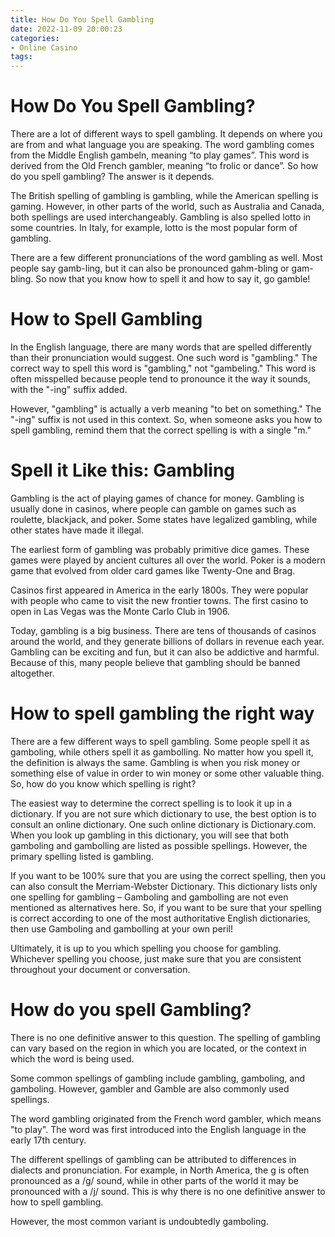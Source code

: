 ```yaml
---
title: How Do You Spell Gambling
date: 2022-11-09 20:00:23
categories:
- Online Casino
tags:
---
```



#  How Do You Spell Gambling?

There are a lot of different ways to spell gambling. It depends on where you are from and what language you are speaking. The word gambling comes from the Middle English gambeln, meaning “to play games”. This word is derived from the Old French gambler, meaning “to frolic or dance”. So how do you spell gambling? The answer is it depends.

The British spelling of gambling is gambling, while the American spelling is gaming. However, in other parts of the world, such as Australia and Canada, both spellings are used interchangeably. Gambling is also spelled lotto in some countries. In Italy, for example, lotto is the most popular form of gambling.

There are a few different pronunciations of the word gambling as well. Most people say gamb-ling, but it can also be pronounced gahm-bling or gam-bling. So now that you know how to spell it and how to say it, go gamble!

#  How to Spell Gambling 

In the English language, there are many words that are spelled differently than their pronunciation would suggest. One such word is "gambling." The correct way to spell this word is "gambling," not "gambeling." This word is often misspelled because people tend to pronounce it the way it sounds, with the "-ing" suffix added.

However, "gambling" is actually a verb meaning "to bet on something." The "-ing" suffix is not used in this context. So, when someone asks you how to spell gambling, remind them that the correct spelling is with a single "m."

#  Spell it Like this: Gambling

Gambling is the act of playing games of chance for money. Gambling is usually done in casinos, where people can gamble on games such as roulette, blackjack, and poker. Some states have legalized gambling, while other states have made it illegal.

The earliest form of gambling was probably primitive dice games. These games were played by ancient cultures all over the world. Poker is a modern game that evolved from older card games like Twenty-One and Brag.

Casinos first appeared in America in the early 1800s. They were popular with people who came to visit the new frontier towns. The first casino to open in Las Vegas was the Monte Carlo Club in 1906.

Today, gambling is a big business. There are tens of thousands of casinos around the world, and they generate billions of dollars in revenue each year. Gambling can be exciting and fun, but it can also be addictive and harmful. Because of this, many people believe that gambling should be banned altogether.

#  How to spell gambling the right way 

There are a few different ways to spell gambling. Some people spell it as gamboling, while others spell it as gambolling. No matter how you spell it, the definition is always the same. Gambling is when you risk money or something else of value in order to win money or some other valuable thing. So, how do you know which spelling is right?

The easiest way to determine the correct spelling is to look it up in a dictionary. If you are not sure which dictionary to use, the best option is to consult an online dictionary. One such online dictionary is Dictionary.com. When you look up gambling in this dictionary, you will see that both gamboling and gambolling are listed as possible spellings. However, the primary spelling listed is gambling.

If you want to be 100% sure that you are using the correct spelling, then you can also consult the Merriam-Webster Dictionary. This dictionary lists only one spelling for gambling – Gamboling and gambolling are not even mentioned as alternatives here. So, if you want to be sure that your spelling is correct according to one of the most authoritative English dictionaries, then use Gamboling and gambolling at your own peril!

Ultimately, it is up to you which spelling you choose for gambling. Whichever spelling you choose, just make sure that you are consistent throughout your document or conversation.

#  How do you spell Gambling?

There is no one definitive answer to this question. The spelling of gambling can vary based on the region in which you are located, or the context in which the word is being used.

Some common spellings of gambling include gambling, gamboling, and gamboling. However, gambler and Gamble are also commonly used spellings.

The word gambling originated from the French word gambler, which means "to play". The word was first introduced into the English language in the early 17th century.

The different spellings of gambling can be attributed to differences in dialects and pronunciation. For example, in North America, the g is often pronounced as a /g/ sound, while in other parts of the world it may be pronounced with a /j/ sound. This is why there is no one definitive answer to how to spell gambling.

However, the most common variant is undoubtedly gamboling.